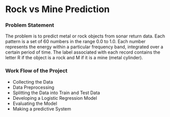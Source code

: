 
# **Rock vs Mine Prediction**
### **Problem Statement**
The problem is to predict metal or rock objects from sonar return data. Each pattern is a set of 60 numbers in the range 0.0 to 1.0. Each number represents the energy within a particular frequency band, integrated over a certain period of time. The label associated with each record contains the letter R if the object is a rock and M if it is a mine (metal cylinder).

### **Work Flow of the Project**
- Collecting the Data
- Data Preprocessing
- Splitting the Data into Train and Test Data
- Developing a Logistic Regression Model
- Evaluating the Model
- Making a predictive System
